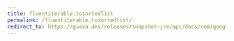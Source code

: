 ```yaml
---
title: fluentiterable.tosortedlist
permalink: /fluentiterable.tosortedlist/
redirect_to: https://guava.dev/releases/snapshot-jre/api/docs/com/google/common/collect/FluentIterable.html#toSortedList-java.util.Comparator-
---
```

